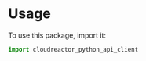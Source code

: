 # Usage

To use this package, import it:

```python
import cloudreactor_python_api_client
```

```{include} ../../README.md
```
